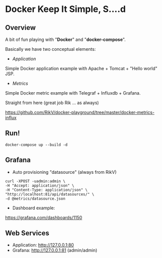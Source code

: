 # Docker Keep It Simple, S....d

## Overview

A bit of fun playing with "**Docker**" and "**docker-compose**".

Basically we have two conceptual elements:

  * *Application*

  Simple Docker application example with Apache + Tomcat + "Hello world" JSP.

  * *Metrics*

  Simple Docker metric example with Telegraf + Influxdb + Grafana.

  Straight from here (great job Rik ... as always)

  https://github.com/RikV/docker-playground/tree/master/docker-metrics-influx


## Run!

    docker-compose up --build -d

## Grafana

  * Auto provisioning "datasource" (always from RikV)

  ~~~
  curl -XPOST -uadmin:admin \
  -H "Accept: application/json" \
  -H "Content-Type: application/json" \
  "http://localhost:81/api/datasources/" \
  -d @metrics/datasource.json
  ~~~

  * Dashboard example:

  https://grafana.com/dashboards/1150

## Web Services

  * Application: http://127.0.0.1:80
  * Grafana: http://127.0.0.1:81 (admin/admin)
